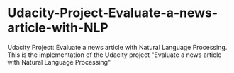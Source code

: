 # Udacity-Project-Evaluate-a-news-article-with-NLP
Udacity Project: Evaluate a news article with Natural Language Processing. This is the implementation of the Udacity project "Evaluate a news article with Natural Language Processing"
